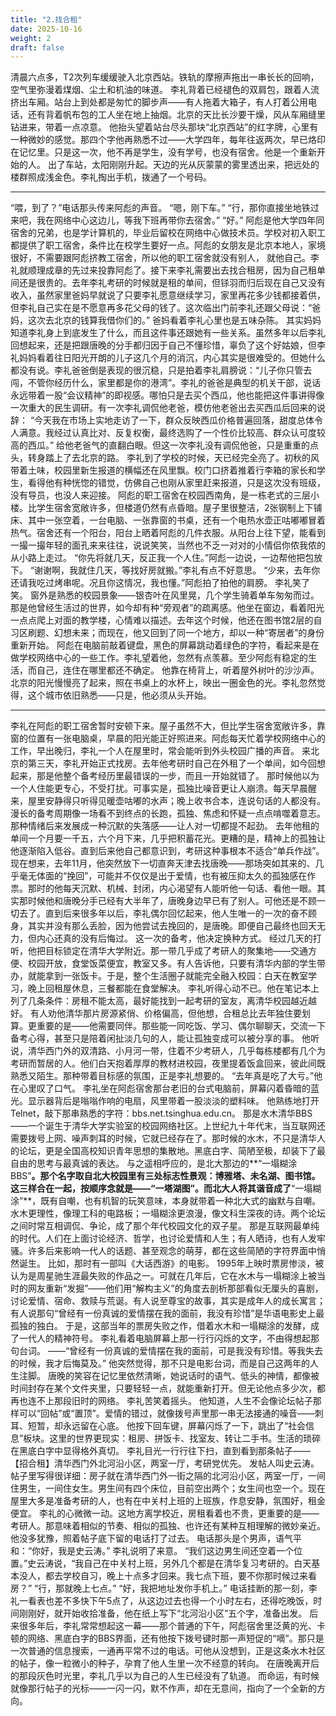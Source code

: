 ```yaml
---
title: "2.找合租"
date: 2025-10-16
weight: 2
draft: false
---
```


清晨六点多，T2次列车缓缓驶入北京西站。铁轨的摩擦声拖出一串长长的回响，空气里弥漫着煤烟、尘土和机油的味道。
李礼背着已经褪色的双肩包，跟着人流挤出车厢。站台上到处都是匆忙的脚步声——有人拖着大箱子，有人打着公用电话，还有背着帆布包的工人坐在地上抽烟。北京的天比长沙要干燥，风从车厢缝里钻进来，带着一点凉意。
他抬头望着站台尽头那块“北京西站”的红字牌，心里有一种微妙的感觉。那四个字他再熟悉不过——大学四年，每年往返两次，早已烙印在记忆里。只是这一次，他不再是学生，没有学号，也没有宿舍。他是一个重新开始的人。
出了车站，太阳刚刚升起。天边的光从灰蒙蒙的雾里透出来，把远处的楼群照成浅金色。李礼掏出手机，拨通了一个号码。

---

“喂，到了？”电话那头传来阿彪的声音。
“嗯，刚下车。”
“行，那你直接坐地铁过来吧，我在网络中心这边儿，等我下班再带你去宿舍。”
“好。”
阿彪是他大学四年同宿舍的兄弟，也是学计算机的，毕业后留校在网络中心做技术员。学校对初入职工都提供了职工宿舍，条件比在校学生要好一点。阿彪的女朋友是北京本地人，家境很好，不需要跟阿彪挤教工宿舍，所以他的职工宿舍就没有别人， 就他自己。李礼就顺理成章的先过来投靠阿彪了。接下来李礼需要出去找合租房，因为自己租单间还是很贵的。去年李礼考研的时候就是租的单间，但铩羽而归后现在自己又没有收入，虽然家里爸妈早就说了只要李礼愿意继续学习，家里再花多少钱都接着供，但李礼自己实在是不愿意再多花父母的钱了。这次临出门前李礼还跟父母说：“爸妈，这次去北京的钱算我借你们的。” 爸妈看着李礼心里也是五味杂陈。
其实妈妈知道李礼身上到底发生了什么，而且这件事还跟她有一些关系。虽然多年以后李礼回想起来，还是把跟唐晚的分手都归因于自己不懂珍惜，辜负了这个好姑娘，但李礼妈妈看着往日阳光开朗的儿子这几个月的消沉，内心其实是很难受的。但她什么都没有说。李礼爸爸倒是表现的很沉稳，只是拍着李礼肩膀说：“儿子你只管去闯，不管你经历什么，家里都是你的港湾”。李礼的爸爸是典型的机关干部，说话永远带着一股“会议精神”的即视感。哪怕只是去买个西瓜，他也能把这件事讲得像一次重大的民生调研。有一次李礼调侃他老爸，模仿他老爸出去买西瓜后回来的说辞： “今天我在市场上实地走访了一下，群众反映西瓜价格普遍回落，甜度总体令人满意。我经过认真比对、反复权衡，最终选购了一个性价比较高、群众认可度较高的西瓜。” 给他老爸气的直翻白眼。但这一次李礼没有调侃他爸，只是重重的点头，转身踏上了去北京的路。
李礼到了学校的时候，天已经完全亮了。初秋的风带着土味，校园里新生报道的横幅还在风里飘。校门口挤着推着行李箱的家长和学生，看得他有种恍惚的错觉，仿佛自己也刚从家里赶来报道，只是这次没有班级，没有导员，也没人来迎接。
阿彪的职工宿舍在校园西南角，是一栋老式的三层小楼。比学生宿舍宽敞许多，但楼道仍然有点昏暗。屋子里很整洁，2张钢制上下铺床、其中一张空着，一台电脑、一张靠窗的书桌，还有一个电热水壶正咕嘟嘟冒着热气。宿舍还有一个阳台，阳台上晒着阿彪的几件衣服。从阳台上往下望，能看到一撮一撮年轻的面孔来来往往，说说笑笑，当然也不乏一对对的小情侣你侬我侬的从小路上走过。
“你先将就几天，反正我一个人住。”阿彪一边说，一边帮他把包放下。
“谢谢啊，我就住几天，等找好房就搬。”李礼有点不好意思。
“少来，去年你还请我吃过烤串呢。况且你这情况，我也懂。”阿彪拍了拍他的肩膀。
李礼笑了笑。
窗外是熟悉的校园景象——银杏叶在风里晃，几个学生骑着单车匆匆而过。那是他曾经生活过的世界，如今却有种“旁观者”的疏离感。他坐在窗边，看着阳光一点点爬上对面的教学楼，心情难以描述。去年这个时候，他还在图书馆2层的自习区刷题、幻想未来；而现在，他又回到了同一个地方，却以一种“寄居者”的身份重新开始。
阿彪在电脑前敲着键盘，黑色的屏幕跳动着绿色的字符，看起来是在做学校网络中心的一些工作。李礼望着他，忽然有点羡慕。至少阿彪有稳定的生活，而自己，连住在哪里都还不确定。
他靠在椅背上，听着屋外树叶的沙沙声。北京的阳光慢慢亮了起来，照在书桌上的水杯上，映出一圈金色的光。李礼忽然觉得，这个城市依旧熟悉——只是，他必须从头开始。

---

李礼在阿彪的职工宿舍暂时安顿下来。屋子虽然不大，但比学生宿舍宽敞许多，靠窗的位置有一张电脑桌，早晨的阳光能正好照进来。阿彪每天忙着学校网络中心的工作，早出晚归，李礼一个人在屋里时，常会能听到外头校园广播的声音。
来北京的第三天，李礼开始正式找房。去年他考研时自己在外租了一个单间，如今回想起来，那是他整个备考经历里最错误的一步，而且一开始就错了。
那时候他以为一个人住能更专心，不受打扰。可事实是，孤独比噪音更让人崩溃。每天早晨醒来，屋里安静得只听得见暖壶咕嘟的水声；晚上收书合本，连说句话的人都没有。漫长的备考周期像一场看不到终点的长跑，孤独、焦虑和怀疑一点点啃噬着意志。那种情绪后来发展成一种沉默的失落感——让人对一切都提不起劲。
去年他租的单间一个月要一千五，六个月下来，几乎把积蓄花光。更糟的是，精神上的孤独让他逐渐陷入低谷。直到后来他自己都意识到，考研这种事根本不适合“单兵作战”。
现在想来，去年11月，他突然放下一切直奔天津去找唐晚——那场突如其来的、几乎毫无体面的“挽回”，可能并不仅仅是出于爱情，也有被压抑太久的孤独感在作祟。那时的他每天沉默、机械、封闭，内心渴望有人能听他一句话、看他一眼。其实那时候他和唐晚分手已经有大半年了，唐晚身边早已有了别人。可他还是不顾一切去了。直到后来很多年以后，李礼偶尔回忆起来，他人生唯一的一次的奋不顾身，其实并没有那么丢脸，因为他尝试去挽回的，是唐晚。即便自己最终也回天无力，但内心还真的没有后悔过。
这一次的备考，他决定换种方式。
经过几天的打听，他把目标锁定在清华大学附近。那一带几乎成了考研人的聚集地——交通方便、校园开放，食堂饭菜便宜，教室又多。有人告诉他，只要有清华内部的学生带办，就能拿到一张饭卡。于是，整个生活圈子就能完全融入校园：白天在教室学习，晚上回租屋休息，三餐都能在食堂解决。
李礼听得心动不已。他在笔记本上列了几条条件：房租不能太高，最好能找到一起考研的室友，离清华校园越近越好。
有人劝他清华那片房源紧俏、价格偏高，但他想，合租总比去年独住要划算。更重要的是——他需要同伴。那些能一同吃饭、学习、偶尔聊聊天，交流一下备考心得，甚至只是陪着闲扯淡几句的人，能让孤独变成可以被分享的事。
他听说，清华西门外的双清路、小月河一带，住着不少考研人，几乎每栋楼都有几个为考研而暂居的人。他们白天抱着厚厚的教材进校园，夜里提着饭盒回来，彼此间既熟悉又陌生。那种带着目标感的氛围，正是李礼想要的。
“去年真是吃了大亏。”他在心里叹了口气。
李礼坐在阿彪宿舍那台老旧的台式电脑前，屏幕闪着昏暗的蓝光。显示器背后是嗡嗡作响的电扇，风里带着一股淡淡的塑料味。
他熟练地打开Telnet，敲下那串熟悉的字符：bbs.net.tsinghua.edu.cn。
那是水木清华BBS——一个诞生于清华大学实验室的校园网络社区。上世纪九十年代末，当互联网还需要拨号上网、噪声刺耳的时候，它就已经存在了。那时候的水木，不只是清华人的论坛，更是全国高校知识青年思想的集散地。黑底白字、简陋至极，却装下了最自由的思考与最真诚的表达。
与之遥相呼应的，是北大那边的**“一塌糊涂BBS”**。那个名字取自北大校园里有三处标志性景观：博雅塔、未名湖、图书馆。这三样合在一起，按顺序念就是——“一塔湖图”。而北大人将其谐音成了**“一塌糊涂”**，既有自嘲，也有机智的玩笑意味，本身就带着一种北大式的幽默与自嘲。水木更理性，像理工科的电路板；一塌糊涂更浪漫，像文科生深夜的诗。两个论坛之间时常互相调侃、争论，成了那个年代校园文化的双子星。
那是互联网最单纯的时代。人们在上面讨论经济、哲学，也讨论爱情和人生；有人晒诗，也有人发牢骚。许多后来影响一代人的话题、甚至观念的萌芽，都在这些简陋的字符界面中悄然诞生。
比如，那时有一部叫《大话西游》的电影。
1995年上映时票房惨淡，被认为是周星驰生涯最失败的作品之一。可就在几年后，它在水木与一塌糊涂上被当时的网友重新“发掘”——他们用“解构主义”的角度去剖析那部看似无厘头的喜剧，讨论爱情、宿命、救赎与荒诞。有人说至尊宝的故事，其实是成年人的成长寓言；有人说那句“曾经有一份真诚的爱情摆在我的面前，我没有珍惜”是华语电影史上最孤独的独白。
于是，这部当年的票房失败之作，借着水木和一塌糊涂的发酵，成了一代人的精神符号。
李礼看着电脑屏幕上那一行行闪烁的文字，不由得想起那句台词。
——“曾经有一份真诚的爱情摆在我的面前，可是我没有珍惜。等我失去的时候，我才后悔莫及。”
他突然觉得，那不只是电影台词，而是自己这两年的人生注脚。
唐晚的笑容在记忆里依然清晰，她说话时的语气、低头的神情，都像被时间封存在某个文件夹里，只要轻轻一点，就能重新打开。但无论他点多少次，都再也连不上那段旧时的网络。
李礼苦笑着摇头。
他知道，人生不会像论坛帖子那样可以“回帖”或“置顶”。爱情的错过，就像拨号声里那一串无法接通的噪音——刺耳、短暂，却永远留在心底。
他按下回车键，屏幕闪烁了一下，跳出了“社会信息”板块。这里的世界更现实：租房、拼饭卡、找室友、转让二手书。生活的琐碎在黑底白字中显得格外真切。
李礼目光一行行往下扫，直到看到那条帖子——
【招合租】清华西门外北河沿小区，两室一厅，考研党优先。
发帖人叫史云涛。帖子里写得很详细：房子就在清华西门外一街之隔的北河沿小区，两室一厅，一间住男生，一间住女生。男生间有四个床位，目前空出两个；女生间也空一个。现在屋里大多是准备考研的人，也有在中关村上班的上班族，作息安静，氛围好，租金便宜。
李礼的心微微一动。这地方离学校近，房租看着也不贵，更重要的是——考研人。那意味着相似的节奏、相似的孤独、也许还有某种互相理解的微妙亲近。
他没多犹豫，照着帖子底下留的电话打了过去。
电话那头是个男声，语气平和：“你好，我是史云涛。”
李礼说明了来意。
“我们这边男生间还空着一个位置。”史云涛说，“我自己在中关村上班，另外几个都是在清华复习考研的。白天基本没人，都去学校自习，晚上十点多才回来。我七点下班，要不你那时候过来看房？”
“行，那就晚上七点。”
“好，我把地址发你手机上。”
电话挂断的那一刻，李礼一看表也差不多快下午5点了，从这边过去也得一个小时左右，还得吃晚饭，时间刚刚好，就开始收拾准备，他在纸上写下“北河沿小区”五个字，准备出发。
后来很多年后，李礼常常想起这一幕——那个普通的下午，阿彪宿舍里泛黄的光、卡顿的网络、黑底白字的BBS界面，还有他按下拨号键时那一声短促的“嘀”。那只是一次普通的信息搜索，一通再平常不过的电话。可他从没想到，正是这条水木社区的帖子，像一粒微小的种子，孕育了他人生里一次不经意的转向。
在唐晚离开后的那段灰色时光里，李礼几乎以为自己的人生已经没有了轨道。
而命运，有时候就像那行帖子的光标——一闪一闪，默不作声，却在无意间，指向了一个全新的方向。